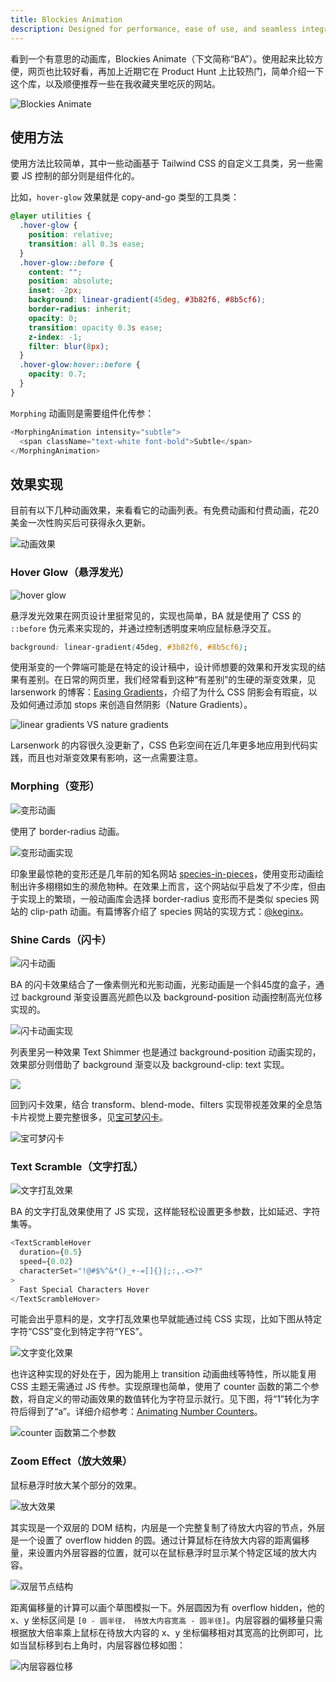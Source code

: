 ```yaml
---
title: Blockies Animation
description: Designed for performance, ease of use, and seamless integration into any modern project.
---
```


看到一个有意思的动画库，Blockies Animate（下文简称“BA”）。使用起来比较方便，网页也比较好看，再加上近期它在 Product Hunt 上比较热门，简单介绍一下这个库，以及顺便推荐一些在我收藏夹里吃灰的网站。

![Blockies Animate](https://mgear-image.oss-cn-shanghai.aliyuncs.com/image/other/202506111802921.png)

## 使用方法

使用方法比较简单，其中一些动画基于 Tailwind CSS 的自定义工具类，另一些需要 JS 控制的部分则是组件化的。

比如，`hover-glow` 效果就是 copy-and-go 类型的工具类：

```css
@layer utilities {
  .hover-glow {
    position: relative;
    transition: all 0.3s ease;
  }
  .hover-glow::before {
    content: "";
    position: absolute;
    inset: -2px;
    background: linear-gradient(45deg, #3b82f6, #8b5cf6);
    border-radius: inherit;
    opacity: 0;
    transition: opacity 0.3s ease;
    z-index: -1;
    filter: blur(8px);
  }
  .hover-glow:hover::before {
    opacity: 0.7;
  }
}
```

`Morphing` 动画则是需要组件化传参：

```js
<MorphingAnimation intensity="subtle">
  <span className="text-white font-bold">Subtle</span>
</MorphingAnimation>
```

## 效果实现

目前有以下几种动画效果，来看看它的动画列表。有免费动画和付费动画，花20美金一次性购买后可获得永久更新。

![动画效果](https://mgear-image.oss-cn-shanghai.aliyuncs.com/image/other/202506111811235.png)

### Hover Glow（悬浮发光）

![hover glow](https://mgear-image.oss-cn-shanghai.aliyuncs.com/image/other/202506111812717.png)

悬浮发光效果在网页设计里挺常见的，实现也简单，BA 就是使用了 CSS 的 `::before` 伪元素来实现的，并通过控制透明度来响应鼠标悬浮交互。

```css
background: linear-gradient(45deg, #3b82f6, #8b5cf6);
```

使用渐变的一个弊端可能是在特定的设计稿中，设计师想要的效果和开发实现的结果有差别。在日常的网页里，我们经常看到这种“有差别”的生硬的渐变效果，见 larsenwork 的博客：[Easing Gradients](https://larsenwork.com/easing-gradients/)，介绍了为什么 CSS 阴影会有瑕疵，以及如何通过添加 stops 来创造自然阴影（Nature Gradients）。

![linear gradients VS nature gradients](https://mgear-image.oss-cn-shanghai.aliyuncs.com/image/other/202506111826445.png)

Larsenwork 的内容很久没更新了，CSS 色彩空间在近几年更多地应用到代码实践，而且也对渐变效果有影响，这一点需要注意。

### Morphing（变形）

![变形动画](https://mgear-image.oss-cn-shanghai.aliyuncs.com/image/other/202506111834466.gif)

使用了 border-radius 动画。

![变形动画实现](https://mgear-image.oss-cn-shanghai.aliyuncs.com/image/other/202506111851993.png)

印象里最惊艳的变形还是几年前的知名网站 [species-in-pieces](http://www.species-in-pieces.com)，使用变形动画绘制出许多栩栩如生的濒危物种。在效果上而言，这个网站似乎启发了不少库，但由于实现上的繁琐，一般动画库会选择 border-radius 变形而不是类似 species 网站的 clip-path 动画。有篇博客介绍了 species 网站的实现方式：[@keginx](https://github.com/keginx/species-in-pieces)。

### Shine Cards（闪卡）

![闪卡动画](https://mgear-image.oss-cn-shanghai.aliyuncs.com/image/other/202506111933546.gif)

BA 的闪卡效果结合了一像素侧光和光影动画，光影动画是一个斜45度的盒子，通过 background 渐变设置高光颜色以及 background-position 动画控制高光位移实现的。

![闪卡动画实现](https://mgear-image.oss-cn-shanghai.aliyuncs.com/image/other/202506121559670.png)

列表里另一种效果 Text Shimmer 也是通过 background-position 动画实现的，效果部分则借助了 background 渐变以及 background-clip: text 实现。

![](https://mgear-image.oss-cn-shanghai.aliyuncs.com/image/other/202506121636419.gif)

回到闪卡效果，结合 transform、blend-mode、filters 实现带视差效果的全息箔卡片视觉上要完整很多，见[宝可梦闪卡](https://github.com/simeydotme/pokemon-cards-css)。

![宝可梦闪卡](https://mgear-image.oss-cn-shanghai.aliyuncs.com/image/other/202506111927299.png)

### Text Scramble（文字打乱）

![文字打乱效果](https://mgear-image.oss-cn-shanghai.aliyuncs.com/image/other/202506121607240.gif)

BA 的文字打乱效果使用了 JS 实现，这样能轻松设置更多参数，比如延迟、字符集等。

```js
<TextScrambleHover 
  duration={0.5}
  speed={0.02}
  characterSet="!@#$%^&*()_+-=[]{}|;:,.<>?"
>
  Fast Special Characters Hover
</TextScrambleHover>
```

可能会出乎意料的是，文字打乱效果也早就能通过纯 CSS 实现，比如下图从特定字符“CSS”变化到特定字符“YES”。

![文字变化效果](https://mgear-image.oss-cn-shanghai.aliyuncs.com/image/other/202506121624129.gif)

也许这种实现的好处在于，因为能用上 transition 动画曲线等特性，所以能复用 CSS 主题无需通过 JS 传参。实现原理也简单，使用了 counter 函数的第二个参数，将自定义的带动画效果的数值转化为字符显示就行。见下图，将“1”转化为字符后得到了“a”。详细介绍参考：[Animating Number Counters](https://css-tricks.com/animating-number-counters)。

![counter 函数第二个参数](https://mgear-image.oss-cn-shanghai.aliyuncs.com/image/other/202506121620640.png)

### Zoom Effect（放大效果）

鼠标悬浮时放大某个部分的效果。

![放大效果](https://mgear-image.oss-cn-shanghai.aliyuncs.com/image/other/202506121639073.png)

其实现是一个双层的 DOM 结构，内层是一个完整复制了待放大内容的节点，外层是一个设置了 overflow hidden 的圆。通过计算鼠标在待放大内容的距离偏移量，来设置内外层容器的位置，就可以在鼠标悬浮时显示某个特定区域的放大内容。

![双层节点结构](https://mgear-image.oss-cn-shanghai.aliyuncs.com/image/other/202506121646084.png)

距离偏移量的计算可以画个草图模拟一下。外层圆因为有 overflow hidden，他的 x、y 坐标区间是 `[0 - 圆半径， 待放大内容宽高 - 圆半径]`。内层容器的偏移量只需根据放大倍率乘上鼠标在待放大内容的 x、y 坐标偏移相对其宽高的比例即可，比如当鼠标移到右上角时，内层容器位移如图：

![内层容器位移](https://mgear-image.oss-cn-shanghai.aliyuncs.com/image/other/202506121655370.png)
